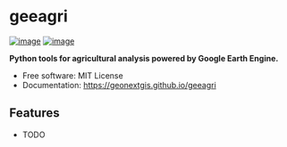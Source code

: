 # geeagri


[![image](https://img.shields.io/pypi/v/geeagri.svg)](https://pypi.python.org/pypi/geeagri)
[![image](https://img.shields.io/conda/vn/conda-forge/geeagri.svg)](https://anaconda.org/conda-forge/geeagri)


**Python tools for agricultural analysis powered by Google Earth Engine.**


-   Free software: MIT License
-   Documentation: https://geonextgis.github.io/geeagri
    

## Features

-   TODO
